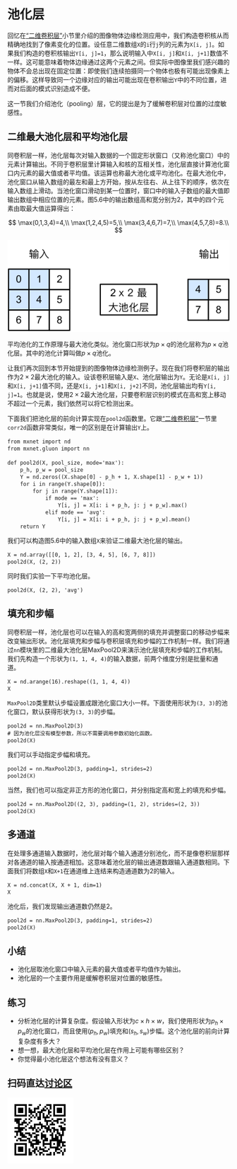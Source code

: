 # 池化层

回忆在[“二维卷积层”](conv-layer.md)小节里介绍的图像物体边缘检测应用中，我们构造卷积核从而精确地找到了像素变化的位置。设任意二维数组`X`的`i`行`j`列的元素为`X[i, j]`。如果我们构造的卷积核输出`Y[i, j]=1`，那么说明输入中`X[i, j]`和`X[i, j+1]`数值不一样。这可能意味着物体边缘通过这两个元素之间。但实际中图像里我们感兴趣的物体不会总出现在固定位置：即使我们连续拍摄同一个物体也极有可能出现像素上的偏移。这样导致同一个边缘对应的输出可能出现在卷积输出`Y`中的不同位置，进而对后面的模式识别造成不便。

这一节我们介绍池化（pooling）层，它的提出是为了缓解卷积层对位置的过度敏感性。

## 二维最大池化层和平均池化层

同卷积层一样，池化层每次对输入数据的一个固定形状窗口（又称池化窗口）中的元素计算输出。不同于卷积层里计算输入和核的互相关性，池化层直接计算池化窗口内元素的最大值或者平均值。该运算也称最大池化或平均池化。在最大池化中，池化窗口从输入数组的最左和最上方开始，按从左往右、从上往下的顺序，依次在输入数组上滑动。当池化窗口滑动到某一位置时，窗口中的输入子数组的最大值即输出数组中相应位置的元素。图5.6中的输出数组高和宽分别为2，其中的四个元素由取最大值运算得出：

$$
\max(0,1,3,4)=4,\\
\max(1,2,4,5)=5,\\
\max(3,4,6,7)=7,\\
\max(4,5,7,8)=8.\\
$$

![池化窗口形状为$2\times 2$的最大池化层。阴影部分为第一个输出元素及其计算所使用的输入元素：$\max(0,1,3,4)=4$](../img/pooling.svg)

平均池化的工作原理与最大池化类似。池化窗口形状为$p \times q$的池化层称为$p \times q$池化层。其中的池化计算叫做$p \times q$池化。

让我们再次回到本节开始提到的图像物体边缘检测例子。现在我们将卷积层的输出作为$2\times 2$最大池化的输入。设该卷积层输入是`X`、池化层输出为`Y`。无论是`X[i, j]`和`X[i, j+1]`值不同，还是`X[i, j+1]`和`X[i, j+2]`不同，池化层输出均有`Y[i, j]=1`。也就是说，使用$2\times 2$最大池化层，只要卷积层识别的模式在高和宽上移动不超过一个元素，我们依然可以将它检测出来。

下面我们把池化层的前向计算实现在`pool2d`函数里。它跟[“二维卷积层”](conv-layer.md)一节里`corr2d`函数非常类似，唯一的区别是在计算输出`Y`上。

```{.python .input  n=11}
from mxnet import nd
from mxnet.gluon import nn

def pool2d(X, pool_size, mode='max'):
    p_h, p_w = pool_size
    Y = nd.zeros((X.shape[0] - p_h + 1, X.shape[1] - p_w + 1))
    for i in range(Y.shape[0]):
        for j in range(Y.shape[1]):
            if mode == 'max':
                Y[i, j] = X[i: i + p_h, j: j + p_w].max()
            elif mode == 'avg':
                Y[i, j] = X[i: i + p_h, j: j + p_w].mean()            
    return Y
```

我们可以构造图5.6中的输入数组`X`来验证二维最大池化层的输出。

```{.python .input  n=13}
X = nd.array([[0, 1, 2], [3, 4, 5], [6, 7, 8]])
pool2d(X, (2, 2))
```

同时我们实验一下平均池化层。

```{.python .input  n=14}
pool2d(X, (2, 2), 'avg')
```

## 填充和步幅

同卷积层一样，池化层也可以在输入的高和宽两侧的填充并调整窗口的移动步幅来改变输出形状。池化层填充和步幅与卷积层填充和步幅的工作机制一样。我们将通过`nn`模块里的二维最大池化层MaxPool2D来演示池化层填充和步幅的工作机制。我们先构造一个形状为`(1, 1, 4, 4)`的输入数据，前两个维度分别是批量和通道。

```{.python .input  n=15}
X = nd.arange(16).reshape((1, 1, 4, 4))
X
```

`MaxPool2D`类里默认步幅设置成跟池化窗口大小一样。下面使用形状为`(3, 3)`的池化窗口，默认获得形状为`(3, 3)`的步幅。

```{.python .input  n=16}
pool2d = nn.MaxPool2D(3)
# 因为池化层没有模型参数，所以不需要调用参数初始化函数。
pool2d(X)
```

我们可以手动指定步幅和填充。

```{.python .input  n=7}
pool2d = nn.MaxPool2D(3, padding=1, strides=2)
pool2d(X)
```

当然，我们也可以指定非正方形的池化窗口，并分别指定高和宽上的填充和步幅。

```{.python .input  n=8}
pool2d = nn.MaxPool2D((2, 3), padding=(1, 2), strides=(2, 3))
pool2d(X)
```

## 多通道

在处理多通道输入数据时，池化层对每个输入通道分别池化，而不是像卷积层那样对各通道的输入按通道相加。这意味着池化层的输出通道数跟输入通道数相同。下面我们将数组`X`和`X+1`在通道维上连结来构造通道数为2的输入。

```{.python .input  n=9}
X = nd.concat(X, X + 1, dim=1)
X
```

池化后，我们发现输出通道数仍然是2。

```{.python .input  n=10}
pool2d = nn.MaxPool2D(3, padding=1, strides=2)
pool2d(X)
```

## 小结

* 池化层取池化窗口中输入元素的最大值或者平均值作为输出。
* 池化层的一个主要作用是缓解卷积层对位置的敏感性。

## 练习

* 分析池化层的计算复杂度。假设输入形状为$c\times h\times w$，我们使用形状为$p_h\times p_w$的池化窗口，而且使用$(p_h, p_w)$填充和$(s_h, s_w)$步幅。这个池化层的前向计算复杂度有多大？
* 想一想，最大池化层和平均池化层在作用上可能有哪些区别？
* 你觉得最小池化层这个想法有没有意义？

## 扫码直达[讨论区](https://discuss.gluon.ai/t/topic/6406)

![](../img/qr_pooling.svg)
